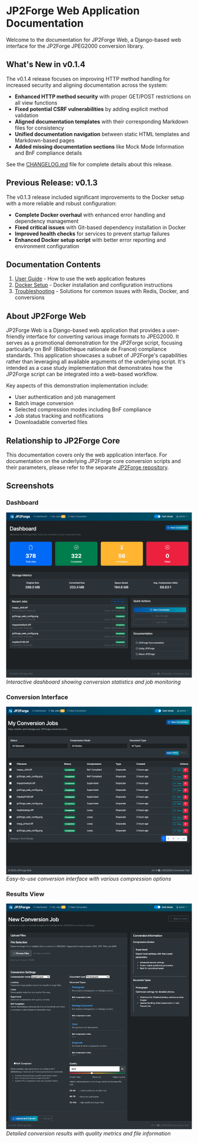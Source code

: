 # JP2Forge Web Application Documentation

Welcome to the documentation for JP2Forge Web, a Django-based web interface for the JP2Forge JPEG2000 conversion library.

## What's New in v0.1.4

The v0.1.4 release focuses on improving HTTP method handling for increased security and aligning documentation across the system:

- **Enhanced HTTP method security** with proper GET/POST restrictions on all view functions
- **Fixed potential CSRF vulnerabilities** by adding explicit method validation
- **Aligned documentation templates** with their corresponding Markdown files for consistency
- **Unified documentation navigation** between static HTML templates and Markdown-based pages
- **Added missing documentation sections** like Mock Mode Information and BnF compliance details

See the [CHANGELOG.md](../CHANGELOG.md) file for complete details about this release.

## Previous Release: v0.1.3

The v0.1.3 release included significant improvements to the Docker setup with a more reliable and robust configuration:

- **Complete Docker overhaul** with enhanced error handling and dependency management
- **Fixed critical issues** with Git-based dependency installation in Docker
- **Improved health checks** for services to prevent startup failures
- **Enhanced Docker setup script** with better error reporting and environment configuration

## Documentation Contents

1. [User Guide](user_guide.md) - How to use the web application features
2. [Docker Setup](docker_setup.md) - Docker installation and configuration instructions
3. [Troubleshooting](troubleshooting.md) - Solutions for common issues with Redis, Docker, and conversions

## About JP2Forge Web

JP2Forge Web is a Django-based web application that provides a user-friendly interface for converting various image formats to JPEG2000. It serves as a promotional demonstration for the JP2Forge script, focusing particularly on BnF (Bibliothèque nationale de France) compliance standards. This application showcases a subset of JP2Forge's capabilities rather than leveraging all available arguments of the underlying script. It's intended as a case study implementation that demonstrates how the JP2Forge script can be integrated into a web-based workflow.

Key aspects of this demonstration implementation include:
- User authentication and job management
- Batch image conversion
- Selected compression modes including BnF compliance
- Job status tracking and notifications
- Downloadable converted files

## Relationship to JP2Forge Core

This documentation covers only the web application interface. For documentation on the underlying JP2Forge core conversion scripts and their parameters, please refer to the separate [JP2Forge repository](https://github.com/xy-liao/jp2forge).

## Screenshots

### Dashboard
![JP2Forge Dashboard](../static/images/docs/jp2forge_dashboard.png)
*Interactive dashboard showing conversion statistics and job monitoring*

### Conversion Interface
![JP2Forge Conversion Interface](../static/images/docs/jp2forge_conversion.png)
*Easy-to-use conversion interface with various compression options*

### Results View
![JP2Forge Results View](../static/images/docs/jp2forge_results.png)
*Detailed conversion results with quality metrics and file information*